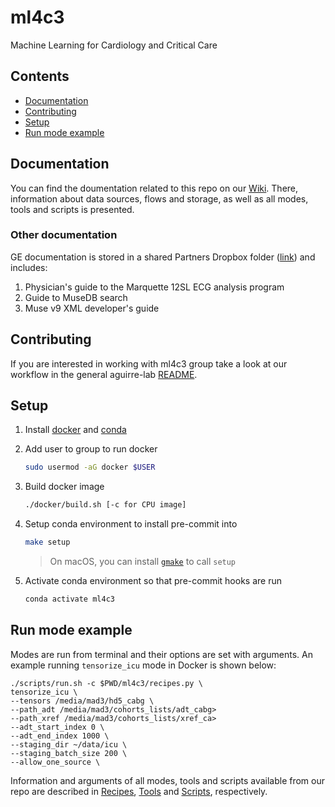 # ml4c3
Machine Learning for Cardiology and Critical Care

## Contents
- [Documentation](#documentation)
- [Contributing](#contributing)
- [Setup](#setup)
- [Run mode example](#run-mode-example)

## Documentation
You can find the doumentation related to this repo on our [Wiki](https://github.com/aguirre-lab/ml4c3/wiki).
There, information about data sources, flows and storage, as well as all modes, tools and scripts is presented.

### Other documentation
GE documentation is stored in a shared Partners Dropbox folder ([link](https://www.dropbox.com/sh/aocdkcw71ehdem1/AAB2ZX7JENEAaeDarZ_Y68Ila?dl=0)) and includes:
1. Physician's guide to the Marquette 12SL ECG analysis program
2. Guide to MuseDB search
3. Muse v9 XML developer's guide

## Contributing
If you are interested in working with ml4c3 group take a look at our workflow in the general aguirre-lab
[README](https://github.com/aguirre-lab/aguirre-lab/blob/master/README.md).

## Setup
1. Install [docker](https://docs.docker.com/get-docker/) and [conda](https://docs.conda.io/projects/conda/en/latest/user-guide/install/)
2. Add user to group to run docker
    ```bash
    sudo usermod -aG docker $USER
    ```
3. Build docker image
    ```bash
    ./docker/build.sh [-c for CPU image]
    ```
4. Setup conda environment to install pre-commit into
    ```bash
    make setup
    ```
    > On macOS, you can install [`gmake`](https://formulae.brew.sh/formula/make) to call `setup`

5. Activate conda environment so that pre-commit hooks are run
    ```bash
    conda activate ml4c3
    ```

## Run mode example
Modes are run from terminal and their options are set with arguments.
An example running `tensorize_icu` mode in Docker is shown below:
```
./scripts/run.sh -c $PWD/ml4c3/recipes.py \
tensorize_icu \
--tensors /media/mad3/hd5_cabg \
--path_adt /media/mad3/cohorts_lists/adt_cabg>
--path_xref /media/mad3/cohorts_lists/xref_ca>
--adt_start_index 0 \
--adt_end_index 1000 \
--staging_dir ~/data/icu \
--staging_batch_size 200 \
--allow_one_source \
```

Information and arguments of all modes, tools and scripts available from our repo are described in
[Recipes](https://github.com/aguirre-lab/ml4c3/wiki/Recipes),
[Tools](https://github.com/aguirre-lab/ml4c3/wiki/Tools) and
[Scripts](https://github.com/aguirre-lab/ml4c3/wiki/Scripts), respectively.
